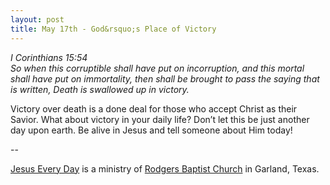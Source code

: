 ```yaml
---
layout: post
title: May 17th - God&rsquo;s Place of Victory
---
```


_I Corinthians 15:54  
So when this corruptible shall have put on incorruption, and this
mortal shall have put on immortality, then shall be brought to pass
the saying that is written, Death is swallowed up in victory._

Victory over death is a done deal for those who accept Christ as
their Savior. What about victory in your daily life? Don&rsquo;t let
this be just another day upon earth. Be alive in Jesus and tell
someone about Him today!

 --

<a href=http://jesuseveryday.net>Jesus Every Day</a> is a ministry of <a href=http://rodgersbaptist.net>Rodgers Baptist Church</a> in Garland, Texas.
